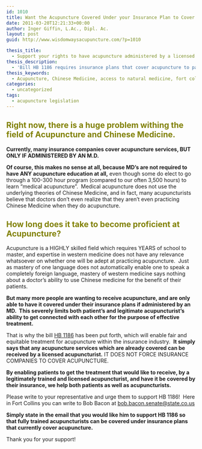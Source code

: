 ```yaml
---
id: 1010
title: Want the Acupuncture Covered Under your Insurance Plan to Cover Treatment by Legitimate, Licensed Acupuncturists?
date: 2011-03-20T12:21:33+00:00
author: Inger Giffin, L.Ac., Dipl. Ac.
layout: post
guid: http://www.wisdomwaysacupuncture.com/?p=1010

thesis_title:
  - Support your rights to have acupuncture administered by a licensed acupuncturist, covered by insurance.
thesis_description:
  - 'Bill HB 1186 requires insurance plans that cover acupuncture to pay for it when done by a fully trained, licensed acupuncturist; & not just MDs or others'
thesis_keywords:
  - Acupuncture, Chinese Medicine, access to natural medicine, fort collins acupuncture
categories:
  - uncategorized
tags:
  - acupuncture legislation
---
```

## <span style="color: #808000;"><strong>Right now, there is a huge problem withing the field of Acupuncture and Chinese Medicine.</strong></span>

**Currently, many insurance companies cover acupuncture services, BUT ONLY IF ADMINISTERED BY AN M.D.**

**Of course, this makes no sense at all, because MD&#8217;s are not required to have ANY acupuncture education at all,** even though some do elect to go through a 100-300 hour program (compared to our often 3,500 hours) to learn &#8220;medical acupuncture&#8221;.  Medical acupuncture does not use the underlying theories of Chinese Medicine, and in fact, many acupuncturists believe that doctors don&#8217;t even realize that they aren&#8217;t even practicing Chinese Medicine when they do acupuncture.

## <span style="color: #808000;">How long does it take to become proficient at Acupuncture?</span>

Acupuncture is a HIGHLY skilled field which requires YEARS of school to master, and expertise in western medicine does not have any relevance whatsoever on whether one will be adept at practicing acupuncture.  Just as mastery of one language does not automatically enable one to speak a completely foreign language, mastery of western medicine says nothing about a doctor&#8217;s ability to use Chinese medicine for the benefit of their patients.

**But many more people are wanting to receive acupuncture, and are only able to have it covered under their insurance plans if administered by an MD.  This severely limits both patient&#8217;s and legitimate acupuncturist&#8217;s ability to get connected with each other for the purpose of effective treatment.**

That is why the bill [HB 1186](http://extras.denverpost.com/app/bill-tracker/bills/2011a/hb_11-1186/) has been put forth, which will enable fair and equitable treatment for acupuncture within the insurance industry.  **It simply says that any acupuncture services which are already covered can be received by a licensed acupuncturist.** IT DOES NOT FORCE INSURANCE COMPANIES TO COVER ACUPUNCTURE.

**By enabling patients to get the treatment that would like to receive, by a legitimately trained and licensed acupuncturist, and have it be covered by their insurance, we help both patients as well as acupuncturists.**

Please write to your representative and urge them to support HB 1186!  Here in Fort Collins you can write to Bob Bacon at <bob.bacon.senate@state.co.us> 

**Simply state in the email that you would like him to support HB 1186 so that fully trained acupuncturists can be covered under insurance plans that currently cover acupuncture.**

Thank you for your support!